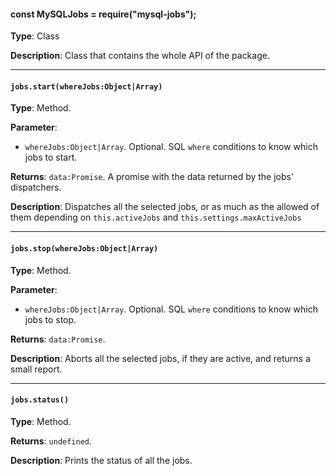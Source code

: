 
#### const MySQLJobs = require("mysql-jobs");



**Type**:  Class


**Description**:  Class that contains the whole API of the package.




-----

#### `jobs.start(whereJobs:Object|Array)`



**Type**:  Method.


**Parameter**: 


  - `whereJobs:Object|Array`. Optional. SQL `where` conditions to know which jobs to start.


**Returns**:  `data:Promise`. A promise with the data returned by the jobs' dispatchers.


**Description**:  Dispatches all the selected jobs, or as much as the allowed of them depending on `this.activeJobs` and `this.settings.maxActiveJobs`




-----

#### `jobs.stop(whereJobs:Object|Array)`



**Type**:  Method.


**Parameter**: 


  - `whereJobs:Object|Array`. Optional. SQL `where` conditions to know which jobs to stop.


**Returns**:  `data:Promise`.


**Description**:  Aborts all the selected jobs, if they are active, and returns a small report.




-----

#### `jobs.status()`



**Type**:  Method.


**Returns**:  `undefined`.


**Description**:  Prints the status of all the jobs.



